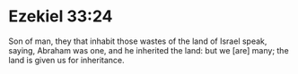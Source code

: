 # Ezekiel 33:24

Son of man, they that inhabit those wastes of the land of Israel speak, saying, Abraham was one, and he inherited the land: but we [are] many; the land is given us for inheritance.